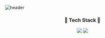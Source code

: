 ![header](https://capsule-render.vercel.app/api?type=waving&color=B1B2FF&height=300&section=header&text=Jae%20Doo)

<h3 align="center">🌊 Tech Stack 🌊</h3>

<p align="center"><img src="https://img.shields.io/badge/java-red?style=flat-square&logo=Java&logoColor=white"/>
<img src="https://img.shields.io/badge/C++-blue?style=flat-square&logo=C%2B%2B&logoColor=white"/>

<!--
**fosong98/fosong98** is a ✨ _special_ ✨ repository because its `README.md` (this file) appears on your GitHub profile.

Here are some ideas to get you started:

- 🔭 I’m currently working on ...
- 🌱 I’m currently learning ...
- 👯 I’m looking to collaborate on ...
- 🤔 I’m looking for help with ...
- 💬 Ask me about ...
- 📫 How to reach me: ...
- 😄 Pronouns: ...
- ⚡ Fun fact: ...
-->
